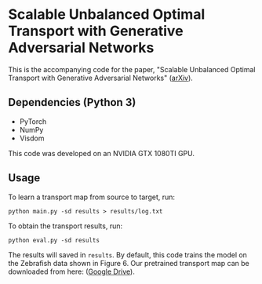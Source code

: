 # Scalable Unbalanced Optimal Transport with Generative Adversarial Networks

This is the accompanying code for the paper, "Scalable Unbalanced Optimal Transport with Generative Adversarial Networks" ([arXiv](https://arxiv.org/abs/1810.11447)). 

## Dependencies (Python 3)

* PyTorch
* NumPy
* Visdom

This code was developed on an NVIDIA GTX 1080TI GPU.

## Usage

To learn a transport map from source to target, run:

```
python main.py -sd results > results/log.txt
```

To obtain the transport results, run:
```
python eval.py -sd results 

```
The results will saved in `results`. By default, this code trains the model on the Zebrafish data shown in Figure 6. Our pretrained transport map can be downloaded from here: ([Google Drive](https://drive.google.com/file/d/1UjVreDsqoiqpDK-Z9VpNsp8E4yNxbTpB/view?usp=sharing)).
